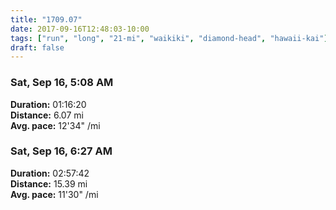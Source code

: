 ```yaml
---
title: "1709.07"
date: 2017-09-16T12:48:03-10:00
tags: ["run", "long", "21-mi", "waikiki", "diamond-head", "hawaii-kai"]
draft: false
---
```


### Sat, Sep 16, 5:08 AM

**Duration:** 01:16:20  
**Distance:** 6.07 mi  
**Avg. pace:** 12'34" /mi

### Sat, Sep 16, 6:27 AM

**Duration:** 02:57:42  
**Distance:** 15.39 mi  
**Avg. pace:** 11'30" /mi